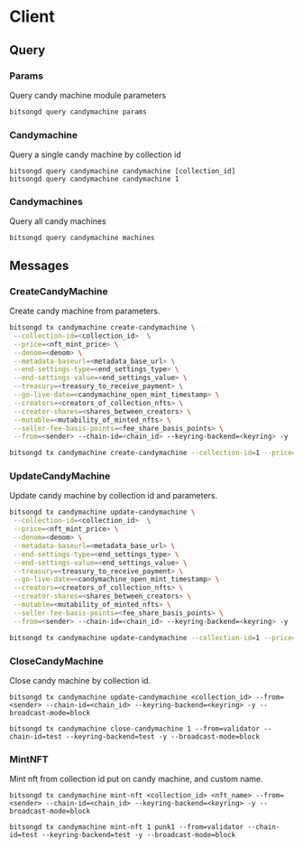 # Client

## Query

### Params

Query candy machine module parameters

```sh
bitsongd query candymachine params
```

### Candymachine

Query a single candy machine by collection id

```
bitsongd query candymachine candymachine [collection_id]
bitsongd query candymachine candymachine 1
```

### Candymachines

Query all candy machines

```
bitsongd query candymachine machines
```

## Messages

### CreateCandyMachine

Create candy machine from parameters.

```sh
bitsongd tx candymachine create-candymachine \
 --collection-id=<collection_id>  \
 --price=<nft_mint_price> \
 --denom=<denom> \
 --metadata-baseurl=<metadata_base_url> \
 --end-settings-type=<end_settings_type> \
 --end-settings-value=<end_settings_value> \
 --treasury=<treasury_to_receive_payment> \
 --go-live-date=<candymachine_open_mint_timestamp> \
 --creators=<creators_of_collection_nfts> \
 --creator-shares=<shares_between_creators> \
 --mutable=<mutability_of_minted_nfts> \
 --seller-fee-basis-points=<fee_share_basis_points> \
 --from=<sender> --chain-id=<chain_id> --keyring-backend=<keyring> -y --broadcast-mode=block

bitsongd tx candymachine create-candymachine --collection-id=1 --price=1000 --denom=ubtsg --metadata-baseurl="https://punk.com/metadata" --end-settings-type="BY_MINT" --end-settings-value=10 --treasury=$(bitsongd keys show -a validator --keyring-backend=test) --go-live-date="1659404536" --creators=$(bitsongd keys show -a validator --keyring-backend=test) --creator-shares="10" --mutable=true --seller-fee-basis-points=100 --from=validator --chain-id=test --keyring-backend=test -y --broadcast-mode=block
```

### UpdateCandyMachine

Update candy machine by collection id and parameters.

```sh
bitsongd tx candymachine update-candymachine \
 --collection-id=<collection_id>  \
 --price=<nft_mint_price> \
 --denom=<denom> \
 --metadata-baseurl=<metadata_base_url> \
 --end-settings-type=<end_settings_type> \
 --end-settings-value=<end_settings_value> \
 --treasury=<treasury_to_receive_payment> \
 --go-live-date=<candymachine_open_mint_timestamp> \
 --creators=<creators_of_collection_nfts> \
 --creator-shares=<shares_between_creators> \
 --mutable=<mutability_of_minted_nfts> \
 --seller-fee-basis-points=<fee_share_basis_points> \
 --from=<sender> --chain-id=<chain_id> --keyring-backend=<keyring> -y --broadcast-mode=block

bitsongd tx candymachine update-candymachine --collection-id=1 --price=1000 --denom=ubtsg --metadata-baseurl="https://punk.com/metadata2" --end-settings-type="BY_MINT" --end-settings-value=10 --treasury=$(bitsongd keys show -a validator --keyring-backend=test) --go-live-date="1659404536" --creators=$(bitsongd keys show -a validator --keyring-backend=test) --creator-shares="10" --mutable=true --seller-fee-basis-points=100 --from=validator --chain-id=test --keyring-backend=test -y --broadcast-mode=block
```

### CloseCandyMachine

Close candy machine by collection id.

```
bitsongd tx candymachine update-candymachine <collection_id> --from=<sender> --chain-id=<chain_id> --keyring-backend=<keyring> -y --broadcast-mode=block

bitsongd tx candymachine close-candymachine 1 --from=validator --chain-id=test --keyring-backend=test -y --broadcast-mode=block
```

### MintNFT

Mint nft from collection id put on candy machine, and custom name.

```
bitsongd tx candymachine mint-nft <collection_id> <nft_name> --from=<sender> --chain-id=<chain_id> --keyring-backend=<keyring> -y --broadcast-mode=block

bitsongd tx candymachine mint-nft 1 punk1 --from=validator --chain-id=test --keyring-backend=test -y --broadcast-mode=block
```
